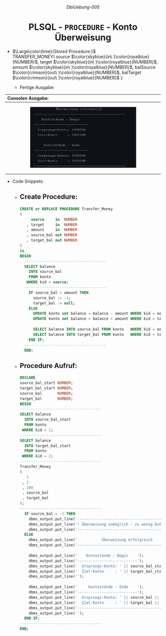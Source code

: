 ###### <p align="center"> DbiUebung-005 </p>

<div align="center">
  
  # PLSQL - `PROCEDURE` - Konto Überweisung 

  - <div align="left"> 
    
    $\Large\color{lime}{Stored Procedure:}$  
      TRANSFER_MONEY( source $\color{skyblue}{in\ }\color{royalblue}{NUMBER}$, target $\color{skyblue}{in\ }\color{royalblue}{NUMBER}$, amount $\color{skyblue}{in\ }\color{royalblue}{NUMBER}$, balSource $\color{crimson}{out\ }\color{royalblue}{NUMBER}$, balTarget $\color{crimson}{out\ }\color{royalblue}{NUMBER}$ ):

    - Fertige Ausgabe:  
    
    </div>
</div>

<div align="center">  

   |    Consolen Ausgabe:                               |   
   |:---------------------------------------------------|   
   | <p align="center"><img src="img/output.png" alt="output" width=70%></p>  |   

</div>
  
  - <p align="left"> Code Snippets: </p>
  
      - ## Create Procedure:
        ```SQL
        CREATE or REPLACE PROCEDURE Transfer_Money 
        (
             source     in  NUMBER
           , target     in  NUMBER
           , amount     in  NUMBER
           , source_bal out NUMBER
           , target_bal out NUMBER
        ) 
        is 
        BEGIN  
          -------------------------------------
          SELECT balance
            INTO source_bal
            FROM konto
           WHERE kid = source;
          -------------------------------------
            IF source_bal < amount THEN
              source_bal := -1;
              target_bal := null;
            ELSE
              UPDATE konto set balance = balance - amount WHERE kid = source;
              UPDATE konto set balance = balance + amount WHERE kid = target;

              SELECT balance INTO source_bal FROM konto   WHERE kid = source;
              SELECT balance INTO target_bal FROM konto   WHERE kid = target;
            END IF;
          -------------------------------------
          END;
        ```

      - ## Procedure Aufruf:
        ```SQL
        DECLARE 
        source_bal_start NUMBER;
        target_bal_start NUMBER;
        source_bal       NUMBER;
        target_bal       NUMBER;
        BEGIN
        -------------------------------------
        SELECT balance
          INTO source_bal_start
          FROM konto
         WHERE kid = 1;
        -------------------------------------
        SELECT balance
          INTO target_bal_start
          FROM konto
         WHERE kid = 2;
        -------------------------------------
        Transfer_Money
        (
           1
         , 2
         , 100
         , source_bal
         , target_bal
        );
        -------------------------------------
          IF source_bal = -1 THEN
            dbms_output.put_line('----------------------------------------------');
            dbms_output.put_line('! Überweisung unmöglich - zu wenig Guthaben !' );
            dbms_output.put_line('----------------------------------------------');
          ELSE
            dbms_output.put_line('           Überweisung erfolgreich            ');
            dbms_output.put_line('----------------------------------------------');

            dbms_output.put_line('    Kontostände - Begin    ');
            dbms_output.put_line('---------------------------');
            dbms_output.put_line('  Ursprungs-Konto: ' || source_bal_start || '€');
            dbms_output.put_line('  Ziel-Konto     : ' || target_bal_start || '€');
            dbms_output.put_line('');

            dbms_output.put_line('     Kontostände - Ende    ');
            dbms_output.put_line('---------------------------');
            dbms_output.put_line('  Ursprungs-Konto: ' || source_bal || '€');
            dbms_output.put_line('  Ziel-Konto     : ' || target_bal || '€');
            dbms_output.put_line('----------------------------------------------');
            dbms_output.put_line('');
          END IF;
        -------------------------------------
        END;
        ```
        
    
